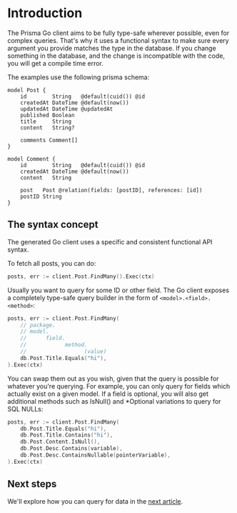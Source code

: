 # Introduction

The Prisma Go client aims to be fully type-safe wherever possible, even for complex queries. That's why it uses a
functional syntax to make sure every argument you provide matches the type in the database. If you change something in
the database, and the change is incompatible with the code, you will get a compile time error.

The examples use the following prisma schema:

```prisma
model Post {
    id        String   @default(cuid()) @id
    createdAt DateTime @default(now())
    updatedAt DateTime @updatedAt
    published Boolean
    title     String
    content   String?

    comments Comment[]
}

model Comment {
    id        String   @default(cuid()) @id
    createdAt DateTime @default(now())
    content   String

    post   Post @relation(fields: [postID], references: [id])
    postID String
}
```

## The syntax concept

The generated Go client uses a specific and consistent functional API syntax.

To fetch all posts, you can do:

```go
posts, err := client.Post.FindMany().Exec(ctx)
```

Usually you want to query for some ID or other field. The Go client exposes a completely type-safe query builder in the
form of `<model>.<field>.<method>`:

```go
posts, err := client.Post.FindMany(
    // package.
    // model.
    //      field.
    //            method.
    //                  (value)
    db.Post.Title.Equals("hi"),
).Exec(ctx)
```

You can swap them out as you wish, given that the query is possible for whatever you're querying. For example, you can
only query for fields which actually exist on a given model. If a field is optional, you will also get additional
methods such as IsNull() and *Optional variations to query for SQL NULLs:

```go
posts, err := client.Post.FindMany(
    db.Post.Title.Equals("hi"),
    db.Post.Title.Contains("hi"),
    db.Post.Content.IsNull(),
    db.Post.Desc.Contains(variable),
    db.Post.Desc.ContainsNullable(pointerVariable),
).Exec(ctx)
```

## Next steps

We'll explore how you can query for data in the [next article](./02-find.md).

